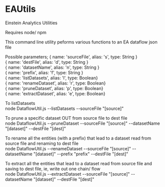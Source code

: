 # EAUtils
Einstein Analytics Utilities

Requires node/ npm

This command line utility peforms various functions to an EA dataflow json file

Possible parameters;
{ name: 'sourceFile', alias: 's', type: String }  
{ name: 'destFile', alias: 'd', type: String }  
{ name: 'datasetName', alias: 'n', type: String }  
{ name: 'prefix', alias: 'f', type: String }  
{ name: 'listDatasets', alias: 'l', type: Boolean}  
{ name: 'renameDataset', alias: 'r', type: Boolean}  
{ name: 'pruneDataset', alias: 'p', type: Boolean}  
{ name: 'extractDataset', alias: 'e', type: Boolean}  
  
To listDatasets  
    node DataflowUtil.js --listDatasets --sourceFile "[source]"   

To prune a specific dataset OUT from source file to dest file  
    node DataflowUtil.js --pruneDataset --sourceFile "[source]" --datasetName "[dataset]" --destFile "[dest]"  
  
To rename all the entities (with a prefix) that lead to a dataset read from source file and renaming to dest file  
    node DataflowUtil.js --renameDataset --sourceFile "[source]" --datasetName "[dataset]" --prefix "prefix" --destFile "[dest]"  
  
To extract all the entities that lead to a dataset read from source file and saving to dest file, ie, write out one chain/ flow  
    node DataflowUtil.js --extractDataset --sourceFile "[source]" --datasetName "[dataset]" --destFile "[dest]"  
